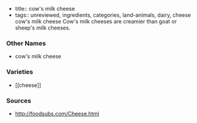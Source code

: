- title:: cow's milk cheese
- tags:: unreviewed, ingredients, categories, land-animals, dairy, cheese
cow's milk cheese Cow's milk cheeses are creamier than goat or sheep's milk cheeses.

### Other Names

* cow's milk cheese

### Varieties

* [[cheese]]

### Sources
* http://foodsubs.com/Cheese.html
